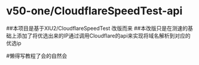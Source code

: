 # v50-one/CloudflareSpeedTest-api

##本项目是基于XIU2/CloudflareSpeedTest 改版而来
##本改版只是在测速的基础上添加了将优选出来的IP通过调用Cloudflare的api来实现将域名解析到对应的优选ip

#懒得写教程了会的自然会